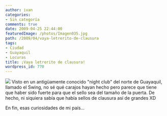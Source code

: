 ```yaml
---
author: ivan
categories:
- Sin categoría
comments: true
date: 2009-04-25 22:44:00
featuredImage: /photos/Imagen035.jpg
path: /2009/04/vaya-letrerito-de-clausura
tags:
- Ciudad
- Guayaquil
- Locuras
title: ¡Vaya letrerito de clausura!
wordpress_id: 770
---
```


[![](/photos/Imagen035.jpg)](https://4.bp.blogspot.com/_T2UWuNJg3dQ/SfNMlE0ijjI/AAAAAAAABd8/maGkwchproc/s1600-h/Imagen035.jpg)
Visto en un antigüamente conocido "night club" del norte de Guayaquil, llamado el Swing, no sé qué carajos hayan hecho pero parece que tiene que haber sido fuerte para que el sello sea del tamaño de la puerta. De hecho, ni siquiera sabía que había sellos de clausura así de grandes XD

En fin, esas curiosidades de mi país...